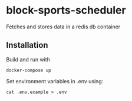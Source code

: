 # block-sports-scheduler

Fetches and stores data in a redis db container

## Installation
Build and run with

`docker-compose up`

Set environment variables in .env using:

`cat .env.example > .env`

